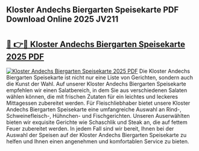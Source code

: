 ## Kloster Andechs Biergarten Speisekarte PDF Download Online 2025 JV211

# <h2><a href="http://gc8gdj.nevu.top/?p=Kloster+Andechs+Biergarten+Speisekarte">🔗 👉🔴 Kloster Andechs Biergarten Speisekarte 2025 PDF</a></h2>

[![Kloster Andechs Biergarten Speisekarte 2025 PDF](https://i.imgur.com/dBaPXMq.png)](http://gc8gdj.nevu.top/?p=Kloster+Andechs+Biergarten+Speisekarte)
Die Kloster Andechs Biergarten Speisekarte ist nicht nur eine Liste von Gerichten, sondern auch die Kunst der Wahl. Auf unserer Kloster Andechs Biergarten Speisekarte empfehlen wir einen Salatbereich, in dem Sie aus verschiedenen Salaten wählen können, die mit frischen Zutaten für ein leichtes und leckeres Mittagessen zubereitet werden. Für Fleischliebhaber bietet unsere Kloster Andechs Biergarten Speisekarte eine umfangreiche Auswahl an Rind-, Schweinefleisch-, Hühnchen- und Fischgerichten. Unseren Auserwählten bieten wir exquisite Gerichte wie Schaschlik und Steak an, die auf fettem Feuer zubereitet werden. In jedem Fall sind wir bereit, Ihnen bei der Auswahl der Speisen auf der Kloster Andechs Biergarten Speisekarte zu helfen und Ihnen einen angenehmen und komfortablen Service zu bieten.
